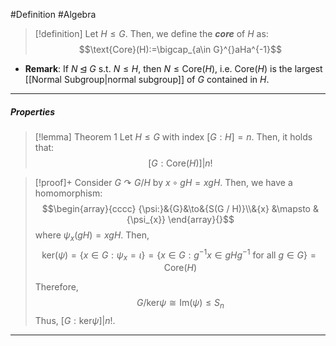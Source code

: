 #Definition #Algebra

> [!definition]
> Let $H \leq G$. Then, we define the ***core*** of $H$ as:$$\text{Core}(H):=\bigcap_{a\in G}^{}aHa^{-1}$$

- **Remark**: If $N \unlhd G$ s.t. $N \leq H$, then $N\leq \text{Core}(H)$, i.e. $\text{Core}(H)$ is the largest [[Normal Subgroup|normal subgroup]] of $G$ contained in $H$.
---
##### Properties
> [!lemma] Theorem 1
> Let $H\leq G$ with index $[G:H]=n$. Then, it holds that: $$[G:\text{Core}(H)]|n!$$

> [!proof]+
> Consider $G \curvearrowright G / H$ by $x\circ gH = xgH$. Then, we have a homomorphism: $$\begin{array}{cccc} {\psi:}&{G}&\to&{S(G / H)}\\&{x} &\mapsto & {\psi_{x}} \end{array}{}$$where $\psi_{x}(gH)=xgH$. Then, $$\text{ker}(\psi)=\{ x\in G:\psi_{x}=\iota \}=\{ x\in G:g^{-1}x\in gHg^{-1} \text{ for all }g\in G\}=\text{Core}(H)$$
> 
> Therefore, $$G / \text{ker}\psi\cong \text{Im}(\psi)\leq S_{n}$$Thus, $[G:\text{ker}\psi]|n!$.
---
